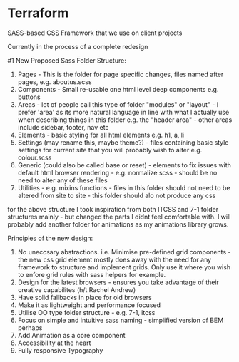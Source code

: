 Terraform
=========

SASS-based CSS Framework that we use on client projects

Currently in the process of a complete redesign

#1 New Proposed Sass Folder Structure:
1. Pages - This is the folder for page specific changes, files named after pages, e.g. aboutus.scss
2. Components - Small re-usable one html level deep components e.g. buttons
3. Areas - lot of people call this type of folder "modules" or "layout" - I prefer 'area' as its more natural language in line with what I actually use when describing things in this folder e.g. the "header area" - other areas include sidebar, footer, nav etc
4. Elements - basic styling for all html elements e.g. h1, a, li
5. Settings (may rename this, maybe theme?) - files containing basic style settings for current site that you will probably wish to alter e.g. colour.scss
6. Generic (could also be called base or reset) - elements to fix issues with default html browser rendering - e.g. normalize.scss - should be no need to alter any of these files
7. Utilities - e.g. mixins functions - files in this folder should not need to be altered from site to site - this folder should alo not produce any css

for the above structure I took inspiration from both ITCSS and 7-1 folder structures mainly - but changed the parts I didnt feel comfortable with. I will probably add another folder for animations as my animations library grows.


Principles of the new design:
1. No uneccsary abstractions. i.e. Minimise pre-defined grid components - the new css grid element mostly does away with the need for any framework to structure and implement grids. Only use it where you wish to enfore grid rules with sass helpers for example.
2. Design for the latest browsers - ensures you take advantage of their creative capabilites (h/t Rachel Andrew)
3. Have solid fallbacks in place for old browsers
4. Make it as lightweight and performance focused
5. Utilise OO type folder structure - e.g. 7-1, itcss
6. Focus on simple and intuitive sass naming - simplified version of BEM perhaps
7. Add Animation as a core component
8. Accessibility at the heart
9. Fully responsive Typography
